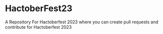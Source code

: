 # HactoberFest23
A Repository For Hactoberfest 2023 where you can create pull requests and contribute for Hactoberfest 2023
